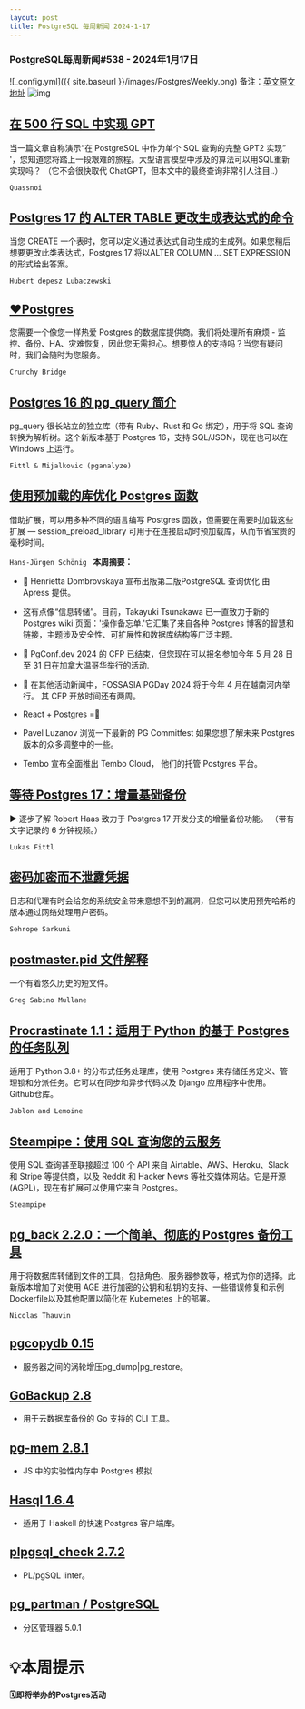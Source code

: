 ```yaml
---
layout: post
title: PostgreSQL 每周新闻 2024-1-17
---
```

### PostgreSQL每周新闻#538 - 2024年1月17日
![_config.yml]({{ site.baseurl }}/images/PostgresWeekly.png)
备注：[英文原文地址](https://postgresweekly.com/issues/538)
![img](https://res.cloudinary.com/cpress/image/upload/w_1280,e_sharpen:60,q_auto/efoegvdhvcam6sdo1f6h.jpg)
## [在 500 行 SQL 中实现 GPT](https://postgresweekly.com/link/150059/web)
当一篇文章自称演示“在 PostgreSQL 中作为单个 SQL 查询的完整 GPT2 实现” '，您知道您将踏上一段艰难的旅程。大型语言模型中涉及的算法可以用SQL重新实现吗？ （它不会很快取代 ChatGPT，但本文中的最终查询非常引人注目..）


`Quassnoi `
## [Postgres 17 的 ALTER TABLE 更改生成表达式的命令](https://postgresweekly.com/link/150060/web)
当您 CREATE 一个表时，您可以定义通过表达式自动生成的生成列。如果您稍后想要更改此类表达式，Postgres 17 将以ALTER COLUMN ... SET EXPRESSION的形式给出答案。


`Hubert depesz Lubaczewski `
## [❤️Postgres](https://postgresweekly.com/link/150058/web)
您需要一个像您一样热爱 Postgres 的数据库提供商。我们将处理所有麻烦 - 监控、备份、HA、灾难恢复，因此您无需担心。想要惊人的支持吗？当您有疑问时，我们会随时为您服务。


`Crunchy Bridge `
## [Postgres 16 的 pg_query 简介](https://postgresweekly.com/link/150062/web)
pg_query 很长站立的独立库（带有 Ruby、Rust 和 Go 绑定），用于将 SQL 查询转换为解析树。这个新版本基于 Postgres 16，支持 SQL/JSON，现在也可以在 Windows 上运行。


`Fittl & Mijalkovic (pganalyze) `
## [使用预加载的库优化 Postgres 函数](https://postgresweekly.com/link/150064/web)
借助扩展，可以用多种不同的语言编写 Postgres 函数，但需要在需要时加载这些扩展 — session_preload_library 可用于在连接启动时预加载库，从而节省宝贵的毫秒时间。


`Hans-Jürgen Schönig `
**本周摘要：**
*   📘 Henrietta Dombrovskaya 宣布出版第二版PostgreSQL 查询优化 由 Apress 提供。


*   这有点像“信息转储”。目前，Takayuki Tsunakawa 已一直致力于新的 Postgres wiki 页面：'操作备忘单.'它汇集了来自各种 Postgres 博客的智慧和链接，主题涉及安全性、可扩展性和数据库结构等广泛主题。


*   📅 PgConf․dev 2024 的 CFP 已结束，但您现在可以报名参加今年 5 月 28 日至 31 日在加拿大温哥华举行的活动.


*   📅 在其他活动新闻中，FOSSASIA PGDay 2024 将于今年 4 月在越南河内举行。 其 CFP 开放时间还有两周。


*   React + Postgres =🤯


*   Pavel Luzanov 浏览一下最新的 PG Commitfest 如果您想了解未来 Postgres 版本的众多调整中的一些。


*   Tembo 宣布全面推出 Tembo Cloud， 他们的托管 Postgres 平台。


## [等待 Postgres 17：增量基础备份](https://postgresweekly.com/link/150074/web)
 ▶ 逐步了解 Robert Haas 致力于 Postgres 17 开发分支的增量备份功能。 （带有文字记录的 6 分钟视频。）


`Lukas Fittl `
## [密码加密而不泄露凭据](https://postgresweekly.com/link/150075/web)
日志和代理有时会给您的系统安全带来意想不到的漏洞，但您可以使用预先哈希的版本通过网络处理用户密码。


`Sehrope Sarkuni `
## [postmaster.pid 文件解释](https://postgresweekly.com/link/150076/web)
一个有着悠久历史的短文件。


`Greg Sabino Mullane `
## [Procrastinate 1.1：适用于 Python 的基于 Postgres 的任务队列 ](https://postgresweekly.com/link/150077/web)
适用于 Python 3.8+ 的分布式任务处理库，使用 Postgres 来存储任务定义、管理锁和分派任务。它可以在同步和异步代码以及 Django 应用程序中使用。Github仓库。


`Jablon and Lemoine `
## [Steampipe：使用 SQL 查询您的云服务](https://postgresweekly.com/link/150079/web)
使用 SQL 查询甚至联接超过 100 个 API 来自 Airtable、AWS、Heroku、Slack 和 Stripe 等提供商，以及 Reddit 和 Hacker News 等社交媒体网站。它是开源 (AGPL)，现在有扩展可以使用它来自 Postgres。


`Steampipe `
## [pg_back 2.2.0：一个简单、彻底的 Postgres 备份工具](https://postgresweekly.com/link/150083/web)
用于将数据库转储到文件的工具，包括角色、服务器参数等，格式为你的选择。此新版本增加了对使用 AGE 进行加密的公钥和私钥的支持、一些错误修复和示例Dockerfile以及其他配置以简化在 Kubernetes 上的部署。


`Nicolas Thauvin `
## [pgcopydb 0.15 ](https://postgresweekly.com/link/150084/web)
 - 服务器之间的涡轮增压pg_dump|pg_restore。


## [GoBackup 2.8](https://postgresweekly.com/link/150085/web)
 - 用于云数据库备份的 Go 支持的 CLI 工具。


## [pg-mem 2.8.1](https://postgresweekly.com/link/150086/web)
 - JS 中的实验性内存中 Postgres 模拟


## [Hasql 1.6.4](https://postgresweekly.com/link/150087/web)
 - 适用于 Haskell 的快速 Postgres 客户端库。


## [plpgsql_check 2.7.2](https://postgresweekly.com/link/150088/web)
 - PL/pgSQL linter。


## [pg_partman / PostgreSQL](https://postgresweekly.com/link/150089/web)
 - 分区管理器 5.0.1



# 💡本周提示


**🗓即将举办的Postgres活动**
